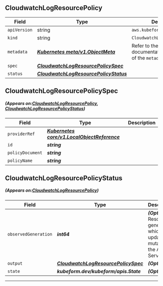 ## CloudwatchLogResourcePolicy
| Field | Type | Description |
| ------ | ----- | ----------- |
| `apiVersion` | string | `aws.kubeform.com/v1alpha1` |
|    `kind` | string | `CloudwatchLogResourcePolicy` |
| `metadata` | ***[Kubernetes meta/v1.ObjectMeta](https://kubernetes.io/docs/reference/generated/kubernetes-api/v1.13/#objectmeta-v1-meta)***|Refer to the Kubernetes API documentation for the fields of the `metadata` field.|
| `spec` | ***[CloudwatchLogResourcePolicySpec](#CloudwatchLogResourcePolicySpec)***||
| `status` | ***[CloudwatchLogResourcePolicyStatus](#CloudwatchLogResourcePolicyStatus)***||
## CloudwatchLogResourcePolicySpec
##### (Appears on:[CloudwatchLogResourcePolicy](#CloudwatchLogResourcePolicy), [CloudwatchLogResourcePolicyStatus](#CloudwatchLogResourcePolicyStatus))
| Field | Type | Description |
| ------ | ----- | ----------- |
| `providerRef` | ***[Kubernetes core/v1.LocalObjectReference](https://kubernetes.io/docs/reference/generated/kubernetes-api/v1.13/#localobjectreference-v1-core)***||
| `id` | ***string***||
| `policyDocument` | ***string***||
| `policyName` | ***string***||
## CloudwatchLogResourcePolicyStatus
##### (Appears on:[CloudwatchLogResourcePolicy](#CloudwatchLogResourcePolicy))
| Field | Type | Description |
| ------ | ----- | ----------- |
| `observedGeneration` | ***int64***| ***(Optional)*** Resource generation, which is updated on mutation by the API Server.|
| `output` | ***[CloudwatchLogResourcePolicySpec](#CloudwatchLogResourcePolicySpec)***| ***(Optional)*** |
| `state` | ***kubeform.dev/kubeform/apis.State***| ***(Optional)*** |
---
